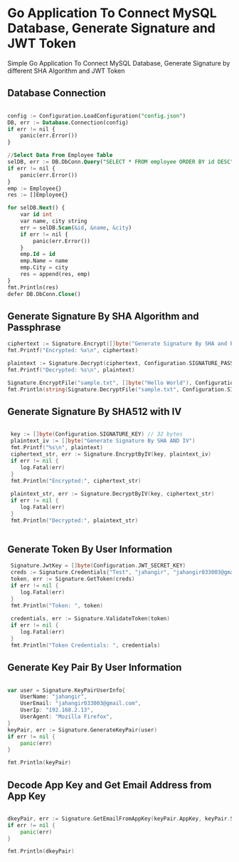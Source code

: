 # Go Application To Connect MySQL Database, Generate Signature and JWT Token
Simple Go Application To Connect MySQL Database, Generate Signature by different SHA Algorithm and JWT Token 

## Database Connection
```sql

config := Configuration.LoadConfiguration("config.json")
DB, err := Database.Connection(config)
if err != nil {
	panic(err.Error())
}

//Select Data From Employee Table
selDB, err := DB.DbConn.Query("SELECT * FROM employee ORDER BY id DESC")
if err != nil {
    panic(err.Error())
}
emp := Employee{}
res := []Employee{}

for selDB.Next() {
    var id int
    var name, city string
    err = selDB.Scan(&id, &name, &city)
    if err != nil {
        panic(err.Error())
    }
    emp.Id = id
    emp.Name = name
    emp.City = city
    res = append(res, emp)
}
fmt.Println(res)
defer DB.DbConn.Close()

``` 

## Generate Signature By SHA Algorithm and Passphrase
```GO
ciphertext := Signature.Encrypt([]byte("Generate Signature By SHA and Passphrase"), Configuration.SIGNATURE_PASSPHRASE)
fmt.Printf("Encrypted: %x\n", ciphertext)

plaintext := Signature.Decrypt(ciphertext, Configuration.SIGNATURE_PASSPHRASE)
fmt.Printf("Decrypted: %s\n", plaintext)

Signature.EncryptFile("sample.txt", []byte("Hello World"), Configuration.SIGNATURE_PASSPHRASE)
fmt.Println(string(Signature.DecryptFile("sample.txt", Configuration.SIGNATURE_PASSPHRASE)))

```

## Generate Signature By SHA512 with IV
```GO

 key := []byte(Configuration.SIGNATURE_KEY) // 32 bytes
 plaintext_iv := []byte("Generate Signature By SHA AND IV")
 fmt.Printf("%s\n", plaintext)
 ciphertext_str, err := Signature.EncryptByIV(key, plaintext_iv)
 if err != nil {
 	log.Fatal(err)
 }
 fmt.Println("Encrypted:", ciphertext_str)
 
 plaintext_str, err := Signature.DecryptByIV(key, ciphertext_str)
 if err != nil {
 	log.Fatal(err)
 }
 fmt.Println("Decrypted:", plaintext_str)
 
```

## Generate Token By User Information
```GO
 Signature.JwtKey = []byte(Configuration.JWT_SECRET_KEY)
 creds := Signature.Credentials{"Test", "jahangir", "jahangir033003@gmail.com"}
 token, err := Signature.GetToken(creds)
 if err != nil {
 	log.Fatal(err)
 }
 fmt.Println("Token: ", token)
 
 credentials, err := Signature.ValidateToken(token)
 if err != nil {
 	log.Fatal(err)
 }
 fmt.Println("Token Credentials: ", credentials)

```

## Generate Key Pair By User Information
```GO

var user = Signature.KeyPairUserInfo{
	UserName: "jahangir",
	UserEmail: "jahangir033003@gmail.com",
	UserIp: "192.168.2.13",
	UserAgent: "Mozilla Firefox",
}
keyPair, err := Signature.GenerateKeyPair(user)
if err != nil {
	panic(err)
}

fmt.Println(keyPair)

```
## Decode App Key and Get Email Address from App Key
```GO

dkeyPair, err := Signature.GetEmailFromAppKey(keyPair.AppKey, keyPair.SecretKey)
if err != nil {
	panic(err)
}

fmt.Println(dkeyPair)

```
